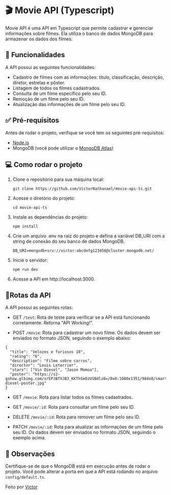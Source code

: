 # 🎬 Movie API (Typescript)
Movie API é uma API em Typescript que permite cadastrar e gerenciar informações sobre filmes. Ela utiliza o banco de dados MongoDB para armazenar os dados dos filmes.

## 🚀 Funcionalidades
A API possui as seguintes funcionalidades:

- Cadastro de filmes com as informações: título, classificação, descrição, diretor, estrelas e pôster.
- Listagem de todos os filmes cadastrados.
- Consulta de um filme específico pelo seu ID.
- Remoção de um filme pelo seu ID.
- Atualização das informações de um filme pelo seu ID.

## ✅ Pré-requisitos
Antes de rodar o projeto, verifique se você tem os seguintes pré-requisitos:

- [Node.js](https://nodejs.org/en) 
- MongoDB (você pode utilizar o [MongoDB Atlas](https://www.mongodb.com/atlas/database))

## 💻 Como rodar o projeto
1. Clone o repositório para sua máquina local:

   ```
   git clone https://github.com/VictorNathanael/movie-api-ts.git
   ```

2. Acesse o diretório do projeto:

   ```
   cd movie-api-ts
   ```

3. Instale as dependências do projeto:

   ```
   npm install
   ```

4. Crie um arquivo .env na raiz do projeto e defina a variável DB_URI com a string de conexão do seu banco de dados MongoDB.

   ```
   DB_URI=mongodb+srv://victor:abcdefg123456@cluster.mongodb.net/
   ```

5. Inicie o servidor:
   ```
   npm run dev
   ```

6. Acesse a API em http://localhost:3000.


## 🔗Rotas da API
A API possui as seguintes rotas:

- GET `/test`: Rota de teste para verificar se a API está funcionando corretamente. Retorna "API Working!".

- POST `/movie`: Rota para cadastrar um novo filme. Os dados devem ser enviados no formato JSON, seguindo o exemplo abaixo:


```
{
  "title": "Velozes e furiosos 10",
  "rating": "6",
  "description": "Filme sobre carros",
  "director": "Louis Leterrier",
  "stars": ["Vin Diesel", "Jason Momoa"],
  "poster": "https://s2-gshow.glbimg.com/srEPJBTXJB3_KKThSe0zUSBdlz8=/0x0:1080x1351/984x0/smart/filters:strip_icc()/i.s3.glbimg.com/v1/AUTH_e84042ef78cb4708aeebdf1c68c6cbd6/internal_photos/bs/2023/Q/g/IPSDQ1SVKCAFBEjZsj0w/vin-diesel-poster.jpg"
}
```
- GET `/movie`: Rota para listar todos os filmes cadastrados.

- GET `/movie/:id`: Rota para consultar um filme pelo seu ID.

- DELETE `/movie/:id`: Rota para remover um filme pelo seu ID.

- PATCH `/movie/:id`: Rota para atualizar as informações de um filme pelo seu ID. Os dados devem ser enviados no formato JSON, seguindo o exemplo acima.

## 📝 Observações
Certifique-se de que o MongoDB está em execução antes de rodar o projeto.
Você pode alterar a porta em que a API está rodando no arquivo `config/default.ts`.



Feito por [Victor](https://www.linkedin.com/in/victornathanael/)
